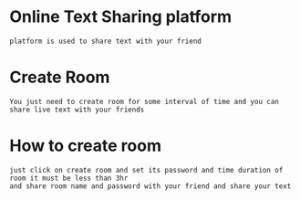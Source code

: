 # Online Text Sharing platform
    platform is used to share text with your friend 
# Create Room
    You just need to create room for some interval of time and you can share live text with your friends
# How to create room
    just click on create room and set its password and time duration of room it must be less than 3hr
    and share room name and password with your friend and share your text
